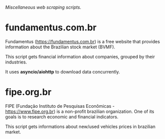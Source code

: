 *Miscellaneous web scraping scripts.*

# fundamentus.com.br

Fundamentus (https://fundamentus.com.br) is a free website that provides information about the Brazilian stock market (BVMF).

This script gets financial information about companies, grouped by their industries.

It uses __asyncio/aiohttp__ to download data concurrently.

# fipe.org.br

FIPE (Fundação Instituto de Pesquisas Econômicas - https://www.fipe.org.br) is a non-profit brazilian organization. One of its goals is to research economic and financial indicators.

This script gets informations about new/used vehicles prices in brazilian market.
